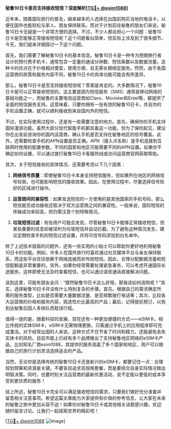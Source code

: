 **秘鲁10日卡是否支持接收短信？深度解析[[TG💪+ @esim1088](https://t.me/s/esim1088)]**

近年来，随着国际旅行的普及，越来越多的人选择在出国前购买当地的电话卡，以便在国外也能轻松与家人、朋友保持联系。而对于计划前往秘鲁的朋友们来说，秘鲁10日卡无疑是一个非常方便的选择。不过，不少人都会担心一个问题：秘鲁10日卡是否能够正常接收短信呢？这个问题看似简单，但实际上涉及到了很多细节。今天，我们就来详细探讨一下这个问题。

首先，我们需要了解秘鲁10日卡的基本信息。秘鲁10日卡是一种专为短期旅行者设计的预付费手机卡，通常包含一定量的通话分钟数、短信条数以及数据流量。这种卡的优点在于价格相对便宜，使用方便，且无需长期绑定服务。然而，由于各国运营商的政策和服务内容不同，秘鲁10日卡的具体功能可能会有所差异。

那么，秘鲁10日卡是否支持接收短信呢？答案是肯定的。大多数情况下，秘鲁10日卡是可以正常接收短信的。这主要是因为短信服务（SMS）通常是移动网络的基础功能之一，而秘鲁的主要电信运营商如Claro、Movistar和Entel等，都提供了全面的短信服务支持。这意味着，只要你拥有一张有效的秘鲁10日卡，并且你的手机设置正确，就可以顺利接收到来自国内外的短信。

不过，在实际使用过程中，还是有一些需要注意的地方。首先，确保你的手机支持国际漫游功能。虽然大部分现代智能手机都具备这一功能，但为了保险起见，建议你在出发前咨询你的国内运营商，确认手机是否支持在秘鲁地区的信号覆盖。此外，还需要检查手机的APN设置是否正确。APN（接入点名称）是手机连接到互联网时使用的配置参数，不同的国家和地区可能需要不同的APN设置。如果你不确定如何设置，可以通过拨打秘鲁10日卡客服热线或访问运营商官网获取帮助。

其次，关于短信接收的具体情况，还需要考虑以下几个因素：

1. **网络信号质量**：即使秘鲁10日卡本身支持短信服务，但如果所在地区的网络信号较弱，也可能影响短信的接收效果。因此，在使用过程中，尽量选择信号较好的区域进行操作。
   
2. **运营商间的兼容性**：如果发送短信的一方使用的是其他国家的手机号码，那么短信能否成功接收还取决于双方运营商之间的兼容性。一般来说，国际短信的传输成功率较高，但仍需注意个别特殊情况。

3. **垃圾短信过滤**：有些用户可能会发现，尽管秘鲁10日卡能够正常接收短信，但某些重要的信息却被误判为垃圾短信并自动拦截。为了避免这种情况发生，建议定期检查手机的短信过滤设置，并将可信号码添加到白名单中。

除了上述技术层面的问题外，还有一些实用的小贴士可以帮助你更好地利用秘鲁10日卡的功能。例如，许多人在国外旅行时喜欢通过社交媒体平台与亲友保持联系，而这些平台往往依赖于网络连接而非传统短信。因此，合理分配数据流量和短信配额是非常重要的。另外，如果你经常需要处理紧急事务，可以考虑开通国际长途服务，这样即使无法及时查看短信，也可以通过语音通话直接解决问题。

说到这里，可能有朋友会问：“既然秘鲁10日卡这么好用，那我该如何选购呢？”其实，选择秘鲁10日卡并没有什么特别复杂的步骤。首先，根据自己的需求确定所需的服务类型，比如是否需要大量数据流量、是否频繁拨打电话等；其次，比较各大运营商的价格和服务内容，挑选性价比最高的产品；最后，记得提前预订，以免到达秘鲁后因人多排队而耽误行程。

值得一提的是，随着科技的发展，现在还有一种更加便捷的方式——eSIM卡。相比传统的实体SIM卡，eSIM卡无需物理更换，只需通过手机上的应用程序即可完成激活。对于经常出国的人来说，这种方式不仅节省了时间和精力，还能避免丢失实体卡的风险。目前市面上已经有多个品牌推出了支持秘鲁地区网络的eSIM卡产品，比如知名厂商esim1088，其提供的服务涵盖了多个国家和地区，用户可以根据自己的旅行计划灵活选择适合的产品。

当然，无论你是选择传统的秘鲁10日卡还是新兴的eSIM卡，都要记住一点：合理规划预算和资源是关键。不要盲目追求高规格套餐，而是要结合自身实际情况做出明智决策。同时，也要时刻关注运营商的最新优惠活动，说不定能以更低的成本享受到更优质的服务！

综上所述，秘鲁10日卡完全可以满足接收短信的需求，只要我们做好充分准备并留意相关注意事项。希望这篇文章能为大家提供有价值的参考信息，让大家在未来的秘鲁之旅中更加从容不迫！如果你对秘鲁10日卡或其他相关话题感兴趣，欢迎随时留言讨论。让我们一起探索世界的精彩吧！

[[TG💪+ @esim1088](https://t.me/s/esim1088) ![Image](https://i.postimg.cc/4NQfJmqS/Snipaste-2025-05-13-00-14-12.png)]